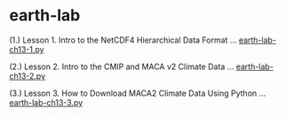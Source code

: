# earth-lab

(1.) Lesson 1. Intro to the NetCDF4 Hierarchical Data Format ... [earth-lab-ch13-1.py](earth-lab-ch13-1.py)

(2.) Lesson 2. Intro to the CMIP and MACA v2 Climate Data ... [earth-lab-ch13-2.py](earth-lab-ch13-2.py)

(3.) Lesson 3. How to Download MACA2 Climate Data Using Python ... [earth-lab-ch13-3.py](earth-lab-ch13-3.py)
